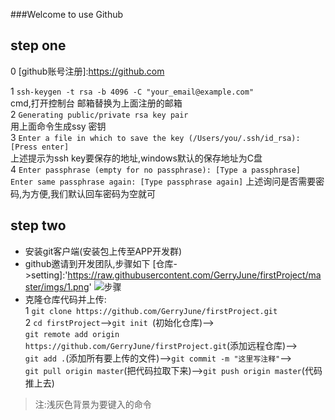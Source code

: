 ###Welcome to use Github
## step one
0  [github账号注册]:https://github.com

1 `ssh-keygen -t rsa -b 4096 -C "your_email@example.com"`<br/>
  cmd,打开控制台  邮箱替换为上面注册的邮箱<br/>
2 `Generating public/private rsa key pair`  
  用上面命令生成ssy 密钥  
3 `Enter a file in which to save the key (/Users/you/.ssh/id_rsa): [Press enter]`  
  上述提示为ssh key要保存的地址,windows默认的保存地址为C盘<br/>
4 `Enter passphrase (empty for no passphrase): [Type a passphrase]
   Enter same passphrase again: [Type passphrase again]`
 上述询问是否需要密码,为方便,我们默认回车密码为空就可


## step two

* 安装git客户端(安装包上传至APP开发群)
* github邀请到开发团队,步骤如下
[仓库->setting]:'https://raw.githubusercontent.com/GerryJune/firstProject/master/imgs/1.png'
![步骤]("https://raw.githubusercontent.com/GerryJune/firstProject/master/imgs/1.png")
* 克隆仓库代码并上传:<br/>
1 `git clone https://github.com/GerryJune/firstProject.git`<br/>
2 `cd firstProject`-->`git init `(初始化仓库)--><br/>`git remote add origin https://github.com/GerryJune/firstProject.git`(添加远程仓库)--><br/>`git add .`(添加所有要上传的文件)-->`git commit -m "这里写注释"`--><br/>`git pull origin master`(把代码拉取下来)-->`git push origin master`(代码推上去)

> 注:浅灰色背景为要键入的命令


